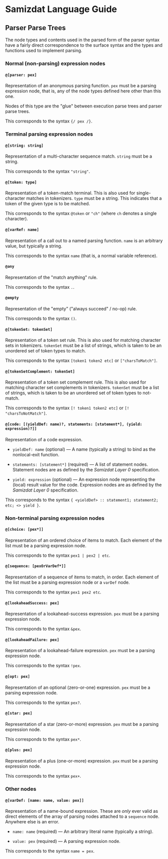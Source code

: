 Samizdat Language Guide
=======================

Parser Parse Trees
------------------

The node types and contents used in the parsed form of the parser syntax
have a fairly direct correspondence to the surface syntax and the
types and functions used to implement parsing.

### Normal (non-parsing) expression nodes

#### `@[parser: pex]`

Representation of an anonymous parsing function. `pex` must be a parsing
expression node, that is, any of the node types defined here other than
this one.

Nodes of this type are the "glue" between execution parse trees and
parser parse trees.

This corresponds to the syntax `{/ pex /}`.


### Terminal parsing expression nodes

#### `@[string: string]`

Representation of a multi-character sequence match. `string` must be a
string.

This corresponds to the syntax `"string"`.

#### `@[token: type]`

Representation of a token-match terminal. This is also used for
single-character matches in tokenizers. `type` must be a string. This
indicates that a token of the given type is to be matched.

This corresponds to the syntax `@token` or `"ch"` (where `ch` denotes
a single character).

#### `@[varRef: name]`

Representation of a call out to a named parsing function. `name` is
an arbitrary value, but typically a string.

This corresponds to the syntax `name` (that is, a normal variable
reference).

#### `@any`

Representation of the "match anything" rule.

This corresponds to the syntax `.`.

#### `@empty`

Representation of the "empty" ("always succeed" / no-op) rule.

This corresponds to the syntax `()`.

#### `@[tokenSet: tokenSet]`

Representation of a token set rule. This is also used for matching
character sets in tokenizers. `tokenSet` must be a list of strings,
which is taken to be an unordered set of token types to match.

This corresponds to the syntax `[token1 token2 etc]` or `["charsToMatch"]`.

#### `@[tokenSetComplement: tokenSet]`

Representation of a token set complement rule. This is also used for matching
character set complements in tokenizers. `tokenSet` must be a list of
strings, which is taken to be an unordered set of token types to not-match.

This corresponds to the syntax `[! token1 token2 etc]` or
`[! "charsToNotMatch"]`.

#### `@[code: [(yieldDef: name)?, statements: [statement*], (yield: expression)?]]`

Representation of a code expression.

* `yieldDef: name` (optional) &mdash; A name (typically a string) to bind
  as the nonlocal-exit function.

* `statements: [statement*]` (required) — A list of statement nodes.
  Statement nodes are as defined by the *Samizdat Layer 0* specification.

* `yield: expression` (optional) — An expression node representing the
  (local) result value for the code. Expression nodes are as defined
  by the *Samizdat Layer 0* specification.

This corresponds to the syntax `{ <yieldDef> :: statement1; statement2;
etc; <> yield }`.

### Non-terminal parsing expression nodes

#### `@[choice: [pex*]]`

Representation of an ordered choice of items to match. Each element
of the list must be a parsing expression node.

This corresponds to the syntax `pex1 | pex2 | etc`.

#### `@[sequence: [pexOrVarDef*]]`

Representation of a sequence of items to match, in order. Each element
of the list must be a parsing expression node or a `varDef` node.

This corresponds to the syntax `pex1 pex2 etc`.

#### `@[lookaheadSuccess: pex]`

Representation of a lookahead-success expression. `pex` must be a parsing
expression node.

This corresponds to the syntax `&pex`.

#### `@[lookaheadFailure: pex]`

Representation of a lookahead-failure expression. `pex` must be a parsing
expression node.

This corresponds to the syntax `!pex`.

#### `@[opt: pex]`

Representation of an optional (zero-or-one) expression. `pex` must be a
parsing expression node.

This corresponds to the syntax `pex?`.

#### `@[star: pex]`

Representation of a star (zero-or-more) expression. `pex` must be a parsing
expression node.

This corresponds to the syntax `pex*`.

#### `@[plus: pex]`

Representation of a plus (one-or-more) expression. `pex` must be a parsing
expression node.

This corresponds to the syntax `pex+`.

### Other nodes

#### `@[varDef: [name: name, value: pex]]`

Representation of a name-bound expression. These are *only* ever valid
as direct elements of the array of parsing nodes attached to a `sequence`
node. Anywhere else is an error.

* `name: name` (required) &mdash; An arbitrary literal name
  (typically a string).

* `value: pex` (required) &mdash; A parsing expression node.

This corresponds to the syntax `name = pex`.
